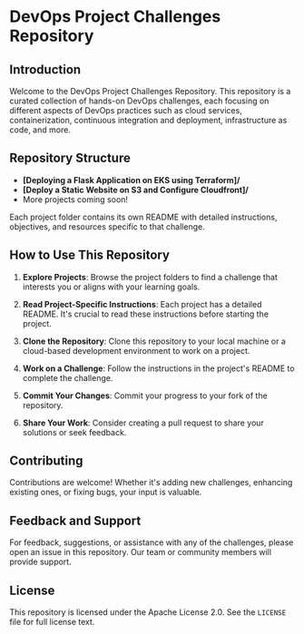 # DevOps Project Challenges Repository

## Introduction

Welcome to the DevOps Project Challenges Repository. This repository is a curated collection of hands-on DevOps challenges, each focusing on different aspects of DevOps practices such as cloud services, containerization, continuous integration and deployment, infrastructure as code, and more.

## Repository Structure

- **[Deploying a Flask Application on EKS using Terraform]/** 
- **[Deploy a Static Website on S3 and Configure Cloudfront]/** 
- More projects coming soon! 

Each project folder contains its own README with detailed instructions, objectives, and resources specific to that challenge.

## How to Use This Repository

1. **Explore Projects**: Browse the project folders to find a challenge that interests you or aligns with your learning goals.
   
2. **Read Project-Specific Instructions**: Each project has a detailed README. It's crucial to read these instructions before starting the project.

3. **Clone the Repository**: Clone this repository to your local machine or a cloud-based development environment to work on a project.

4. **Work on a Challenge**: Follow the instructions in the project's README to complete the challenge.

5. **Commit Your Changes**: Commit your progress to your fork of the repository.

6. **Share Your Work**: Consider creating a pull request to share your solutions or seek feedback.

## Contributing

Contributions are welcome! Whether it's adding new challenges, enhancing existing ones, or fixing bugs, your input is valuable. 

## Feedback and Support

For feedback, suggestions, or assistance with any of the challenges, please open an issue in this repository. Our team or community members will provide support.

## License

This repository is licensed under the Apache License 2.0. See the `LICENSE` file for full license text.
